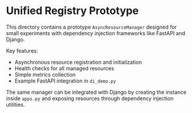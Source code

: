 # Unified Registry Prototype

This directory contains a prototype `AsyncResourceManager` designed for small
experiments with dependency injection frameworks like FastAPI and Django.

Key features:

- Asynchronous resource registration and initialization
- Health checks for all managed resources
- Simple metrics collection
- Example FastAPI integration in `di_demo.py`

The same manager can be integrated with Django by creating the instance inside
`apps.py` and exposing resources through dependency injection utilities.
